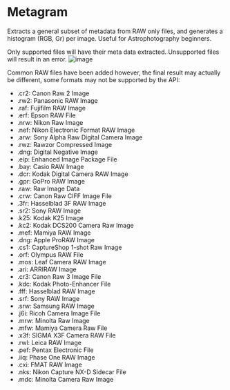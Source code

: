 # Metagram
Extracts a general subset of metadata from RAW only files, and generates a histogram (RGB, Gr) per image. Useful for Astrophotography beginners.

Only supported files will have their meta data extracted. Unsupported files will result in an error. 
![image](https://user-images.githubusercontent.com/987794/221002527-c013768a-e689-4261-895d-c323e14a941a.png)

Common RAW files have been added however, the final result may actually be different, some formats may not be supported by the API:
- .cr2:
	Canon Raw 2 Image
- .rw2:
	Panasonic RAW Image
- .raf:
	Fujifilm RAW Image
- .erf:
	Epson RAW File
- .nrw:
	Nikon Raw Image
- .nef:
	Nikon Electronic Format RAW Image
- .arw:
	Sony Alpha Raw Digital Camera Image
- .rwz:
	Rawzor Compressed Image
- .dng:
	Digital Negative Image
- .eip:
	Enhanced Image Package File
- .bay:
	Casio RAW Image
- .dcr:
	Kodak Digital Camera RAW Image
- .gpr:
	GoPro RAW Image
- .raw:
	Raw Image Data
- .crw:
	Canon Raw CIFF Image File
- .3fr:
	Hasselblad 3F RAW Image
- .sr2:
	Sony RAW Image
- .k25:
	Kodak K25 Image
- .kc2:
	Kodak DCS200 Camera Raw Image
- .mef:
	Mamiya RAW Image
- .dng:
	Apple ProRAW Image
- .cs1:
	CaptureShop 1-shot Raw Image
- .orf:
	Olympus RAW File
- .mos:
	Leaf Camera RAW Image
- .ari:
	ARRIRAW Image
- .cr3:
	Canon Raw 3 Image File
- .kdc:
	Kodak Photo-Enhancer File
- .fff:
	Hasselblad RAW Image
- .srf:
	Sony RAW Image
- .srw:
	Samsung RAW Image
- .j6i:
	Ricoh Camera Image File
- .mrw:
	Minolta Raw Image
- .mfw:
	Mamiya Camera Raw File
- .x3f:
	SIGMA X3F Camera RAW File
- .rwl:
	Leica RAW Image
- .pef:
	Pentax Electronic File
- .iiq:
	Phase One RAW Image
- .cxi:
	FMAT RAW Image
- .nks:
	Nikon Capture NX-D Sidecar File
- .mdc:
	Minolta Camera Raw Image
